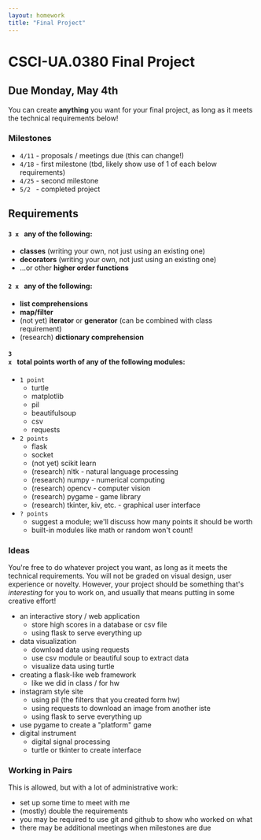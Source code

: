 ```yaml
---
layout: homework
title: "Final Project"
---
```


<style>
img {
    border: 1px solid #000;
}

.warning {
    background-color: yellow;
    color: #aa1122;
    font-weight: bold;
}
</style>

# CSCI-UA.0380 Final Project 

## Due Monday, May 4th

You can create __anything__ you want for your final project, as long as it meets the technical requirements below!

### Milestones

* <code>4/11</code> - proposals / meetings due (this can change!)
* <code>4/18</code> - first milestone (tbd, likely show use of 1 of each below requirements)
* <code>4/25</code> - second milestone
* <code>5/2 </code> - completed project

## Requirements

#### <code>3 x </code> any of the following: 

* __classes__ (writing your own, not just using an existing one)
* __decorators__ (writing your own, not just using an existing one)
* ...or other __higher order functions__

#### <code>2 x </code> any of the following: 

* __list comprehensions__
* __map/filter__ 
* (not yet) __iterator__ or __generator__ (can be combined with class requirement)
* (research) __dictionary comprehension__

#### <code>3 x </code> total points worth of any of the following modules:

* <code>1 point</code>
    * turtle
    * matplotlib
    * pil
    * beautifulsoup
    * csv
    * requests
* <code>2 points</code>
    * flask
    * socket
    * (not yet) scikit learn
    * (research) nltk - natural language processing
    * (research) numpy - numerical computing
    * (research) opencv - computer vision
    * (research) pygame - game library
    * (research) tkinter, kiv, etc. - graphical user interface
* <code>? points</code>
    * suggest a module; we'll discuss how many points it should be worth
    * built-in modules like math or random won't count!

### Ideas

You're free to do whatever project you want, as long as it meets the technical requirements. You will not be graded on visual design, user experience or novelty. However, your project should be something that's _interesting_ for you to work on, and usually that means putting in some creative effort!

* an interactive story / web application
    * store high scores in a database or csv file
    * using flask to serve everything up
* data visualization
    * download data using requests
    * use csv module or beautiful soup to extract data
    * visualize data using turtle 
* creating a flask-like web framework
    * like we did in class / for hw
* instagram style site
    * using pil (the filters that you created form hw)
    * using requests to download an image from another iste
    * using flask to serve everything up
* use pygame to create a "platform" game
* digital instrument
    * digital signal processing
    * turtle or tkinter to create interface


### Working in Pairs

This is allowed, but with a lot of administrative work:

* set up some time to meet with me
* (mostly) double the requirements
* you may be required to use git and github to show who worked on what
* there may be additional meetings when milestones are due


